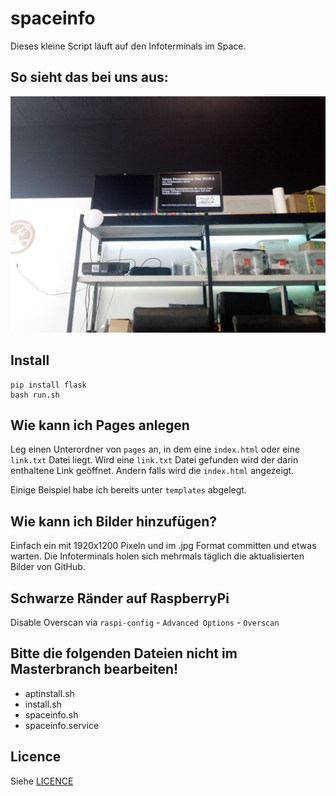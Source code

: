 # spaceinfo

Dieses kleine Script läuft auf den Infoterminals im Space.

## So sieht das bei uns aus:
![Bildschirme im Space](spaceinfo.jpg)

## Install
```
pip install flask
bash run.sh
```

## Wie kann ich Pages anlegen
Leg einen Unterordner von `pages` an, in dem eine `index.html` oder eine `link.txt` Datei liegt. Wird eine `link.txt` Datei gefunden wird der darin enthaltene Link geöffnet. Andern falls wird die `index.html` angezeigt.

Einige Beispiel habe ich bereits unter `templates` abgelegt.

## Wie kann ich Bilder hinzufügen?
Einfach ein mit 1920x1200 Pixeln und im .jpg Format committen und etwas warten. Die Infoterminals holen sich mehrmals täglich die aktualisierten Bilder von GitHub.

## Schwarze Ränder auf RaspberryPi
Disable Overscan via `raspi-config` - `Advanced Options` - `Overscan`

## Bitte die folgenden Dateien nicht im Masterbranch bearbeiten!

+ aptinstall.sh
+ install.sh
+ spaceinfo.sh
+ spaceinfo.service

## Licence
Siehe [LICENCE](LICENCE.md)
